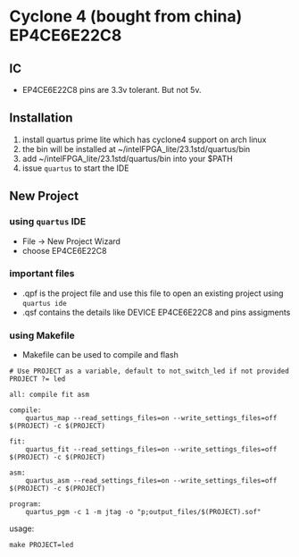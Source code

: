 # Cyclone 4 (bought from china) EP4CE6E22C8
## IC
- EP4CE6E22C8 pins are 3.3v tolerant. But not 5v.  
## Installation


1. install quartus prime lite which has cyclone4 support on arch linux
2. the bin will be installed at ~/intelFPGA_lite/23.1std/quartus/bin
3. add ~/intelFPGA_lite/23.1std/quartus/bin into your $PATH
4. issue `quartus` to start the IDE

## New Project

### using `quartus` IDE

- File -> New Project Wizard 
- choose EP4CE6E22C8

### important files
- <project name>.qpf is the project file and use this file to open an existing project using `quartus ide`
- <project name>.qsf contains the details like DEVICE EP4CE6E22C8 and pins assigments


### using Makefile
- Makefile can be used to compile and flash 
```
# Use PROJECT as a variable, default to not_switch_led if not provided
PROJECT ?= led

all: compile fit asm

compile:
	quartus_map --read_settings_files=on --write_settings_files=off $(PROJECT) -c $(PROJECT)

fit:
	quartus_fit --read_settings_files=on --write_settings_files=off $(PROJECT) -c $(PROJECT)

asm:
	quartus_asm --read_settings_files=on --write_settings_files=off $(PROJECT) -c $(PROJECT)

program:
	quartus_pgm -c 1 -m jtag -o "p;output_files/$(PROJECT).sof"
```

usage:

```
make PROJECT=led
```

